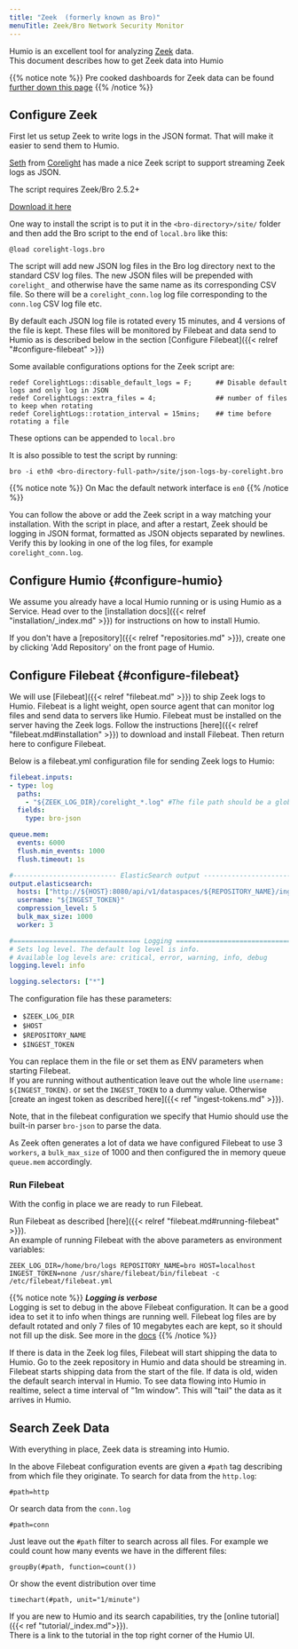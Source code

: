 ```yaml
---
title: "Zeek  (formerly known as Bro)"
menuTitle: Zeek/Bro Network Security Monitor
---
```


Humio is an excellent tool for analyzing [Zeek](https://zeek.org) data.  
This document describes how to get Zeek data into Humio

{{% notice note %}}
Pre cooked dashboards for Zeek data can be found [further down this page](#dashboards)
{{% /notice %}}

## Configure Zeek

First let us setup Zeek to write logs in the JSON format. That will make it easier to send them to Humio.

[Seth](https://twitter.com/remor) from [Corelight](https://www.corelight.com/)
has made a nice Zeek script to support streaming Zeek logs as JSON.

The script requires Zeek/Bro 2.5.2+

[Download it here](/zeek-files/corelight-logs.bro)

One way to install the script is to put it in the `<bro-directory>/site/` folder
and then add the Bro script to the end of `local.bro` like this:

```
@load corelight-logs.bro
```

The script will add new JSON log files in the Bro log directory next to the standard CSV log files.
The new JSON files will be prepended with `corelight_` and otherwise have the same name as its corresponding CSV file.
So there will be a `corelight_conn.log` log file corresponding to the `conn.log` CSV log file etc.  

By default each JSON log file is rotated every 15 minutes, and 4 versions of the file is kept.
These files will be monitored by Filebeat and data send to Humio as is described
below in the section [Configure Filebeat]({{< relref "#configure-filebeat" >}})

Some available configurations options for the Zeek script are:

```
redef CorelightLogs::disable_default_logs = F;      ## Disable default logs and only log in JSON
redef CorelightLogs::extra_files = 4;               ## number of files to keep when rotating
redef CorelightLogs::rotation_interval = 15mins;    ## time before rotating a file
```

These options can be appended to `local.bro`


It is also possible to test the script by running:  
```shell
bro -i eth0 <bro-directory-full-path>/site/json-logs-by-corelight.bro
```

{{% notice note %}}
On Mac the default network interface is `en0`
{{% /notice %}}

You can follow the above or add the Zeek script in a way matching your installation.
With the script in place, and after a restart, Zeek should be logging in JSON format,
formatted as JSON objects separated by newlines.
Verify this by looking in one of the log files, for example `corelight_conn.log`.

## Configure Humio {#configure-humio}

We assume you already have a local Humio running or is using Humio as a Service.
Head over to the [installation docs]({{< relref "installation/_index.md" >}})
for instructions on how to install Humio.

If you don't have a [repository]({{< relref "repositories.md" >}}),
create one by clicking 'Add Repository' on the front page of Humio.


## Configure Filebeat {#configure-filebeat}

We will use [Filebeat]({{< relref "filebeat.md" >}}) to ship Zeek logs to Humio.
Filebeat is a light weight, open source agent that can monitor log files and send data to servers like Humio.
Filebeat must be installed on the server having the Zeek logs.
Follow the instructions [here]({{< relref "filebeat.md#installation" >}}) to download and install Filebeat.
Then return here to configure Filebeat.

Below is a filebeat.yml configuration file for sending Zeek logs to Humio:

```yaml
filebeat.inputs:
- type: log
  paths:
    - "${ZEEK_LOG_DIR}/corelight_*.log" #The file path should be a glob matching the json log files
  fields:
    type: bro-json

queue.mem:
  events: 6000
  flush.min_events: 1000 
  flush.timeout: 1s

#-------------------------- ElasticSearch output ------------------------------
output.elasticsearch:
  hosts: ["http://${HOST}:8080/api/v1/dataspaces/${REPOSITORY_NAME}/ingest/elasticsearch"]
  username: "${INGEST_TOKEN}"
  compression_level: 5
  bulk_max_size: 1000
  worker: 3

#================================ Logging =====================================
# Sets log level. The default log level is info.
# Available log levels are: critical, error, warning, info, debug
logging.level: info

logging.selectors: ["*"]

```

The configuration file has these parameters:

* `$ZEEK_LOG_DIR`  
* `$HOST`  
* `$REPOSITORY_NAME`
* `$INGEST_TOKEN`  

You can replace them in the file or set them as ENV parameters when starting Filebeat.  
If you are running without authentication leave out the whole line `username: ${INGEST_TOKEN}`.
or set the `INGEST_TOKEN` to a dummy value.
Otherwise [create an ingest token as described here]({{< ref "ingest-tokens.md" >}}).

Note, that in the filebeat configuration we specify that Humio should use the built-in parser `bro-json` to parse the data.

As Zeek often generates a lot of data we have configured Filebeat to use 3 `workers`, a `bulk_max_size` of 1000 and then configured the in memory queue `queue.mem` accordingly.


### Run Filebeat

With the config in place we are ready to run Filebeat.

Run Filebeat as described [here]({{< relref "filebeat.md#running-filebeat" >}}).  
An example of running Filebeat with the above parameters as environment variables:  

```shell
ZEEK_LOG_DIR=/home/bro/logs REPOSITORY_NAME=bro HOST=localhost INGEST_TOKEN=none /usr/share/filebeat/bin/filebeat -c /etc/filebeat/filebeat.yml
```

{{% notice note %}}
***Logging is verbose***  
Logging is set to debug in the above Filebeat configuration. It can be a good idea to set it to info when things are running well.
Filebeat log files are by default rotated and only 7 files of 10 megabytes each are kept, so it should not fill up the disk. See more in the [docs](https://www.elastic.co/guide/en/beats/filebeat/current/configuration-logging.html)
{{% /notice %}}


If there is data in the Zeek log files, Filebeat will start shipping the data to Humio.
Go to the zeek repository in Humio and data should be streaming in. Filebeat starts shipping data from the start of the file.
If data is old, widen the default search interval in Humio.
To see data flowing into Humio in realtime, select a time interval of "1m window". This will "tail" the data as it arrives in Humio.


## Search Zeek Data

With everything in place, Zeek data is streaming into Humio.  

In the above Filebeat configuration events are given a `#path` tag describing
from which file they originate. To search for data from the `http.log`:

```humio
#path=http
```

Or search data from the `conn.log`

```humio
#path=conn
```

Just leave out the `#path` filter to search across all files. For example we
could count how many events we have in the different files:

```humio
groupBy(#path, function=count())
```

Or show the event distribution over time

```humio
timechart(#path, unit="1/minute")
```

If you are new to Humio and its search capabilities, try the [online tutorial]({{< ref "tutorial/_index.md">}}).  
There is a link to the tutorial in the top right corner of the Humio UI.


<!-- not sure we can show corelight dashboards to bro users
## Zeek Dashboards {#dashboards}

Corelight have created some nice Zeek dashboards. Download them [here](/zeek-files/corelight-dashboards.zip).    
The daashboards can be added to Humio by extracting the zip file. Then go to dashboards in your selected Humio repository and press the "Add Dashboard" button. Select template file and add the extracted dashboard JSON files.
-->
